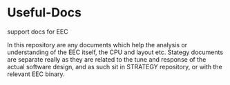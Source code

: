 # Useful-Docs
support docs for EEC

In this repository are any documents which help the analysis or understanding of the EEC itself, the CPU and layout etc.
Stategy documents are separate really as they are related to the tune and response of the actual software design,
and as such sit in STRATEGY repository, or with the relevant EEC binary.
